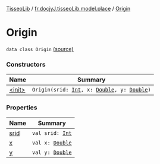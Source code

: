 [TisseoLib](../../index.md) / [fr.docjyJ.tisseoLib.model.place](../index.md) / [Origin](./index.md)

# Origin

`data class Origin` [(source)](https://github.com/docjyJ/TisseoLib/tree/master/src/main/kotlin/fr/docjyJ/tisseoLib/model/place/Origin.kt#L6)

### Constructors

| Name | Summary |
|---|---|
| [&lt;init&gt;](-init-.md) | `Origin(srid: `[`Int`](https://kotlinlang.org/api/latest/jvm/stdlib/kotlin/-int/index.html)`, x: `[`Double`](https://kotlinlang.org/api/latest/jvm/stdlib/kotlin/-double/index.html)`, y: `[`Double`](https://kotlinlang.org/api/latest/jvm/stdlib/kotlin/-double/index.html)`)` |

### Properties

| Name | Summary |
|---|---|
| [srid](srid.md) | `val srid: `[`Int`](https://kotlinlang.org/api/latest/jvm/stdlib/kotlin/-int/index.html) |
| [x](x.md) | `val x: `[`Double`](https://kotlinlang.org/api/latest/jvm/stdlib/kotlin/-double/index.html) |
| [y](y.md) | `val y: `[`Double`](https://kotlinlang.org/api/latest/jvm/stdlib/kotlin/-double/index.html) |
